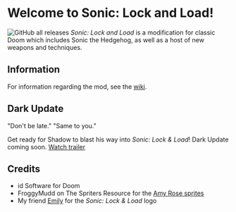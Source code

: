 # Welcome to Sonic: Lock and Load!
![GitHub all releases](https://img.shields.io/github/downloads/SpeedStriker243/sonicdoom/total)
*Sonic: Lock and Load* is a modification for classic Doom which includes Sonic the Hedgehog, as well as a host of new weapons and techniques.
## Information
For information regarding the mod, see the [wiki](https://github.com/CutieGorlAstrid/sonicdoom/wiki).
## Dark Update
"Don't be late." "Same to you."

Get ready for Shadow to blast his way into *Sonic: Lock & Load*! Dark Update coming soon. [Watch trailer](https://www.youtu.be/l0Vm1pDx7Q8)
## Credits
- id Software for Doom
- FroggyMudd on The Spriters Resource for the [Amy Rose sprites](https://www.spriters-resource.com/custom_edited/sonicthehedgehogcustoms/sheet/111906/)
- My friend [Emily](https://www.twitter.com/isnanoreal) for the *Sonic: Lock & Load* logo 
